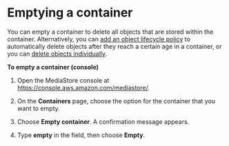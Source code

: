 # Emptying a container<a name="objects-empty-container"></a>

You can empty a container to delete all objects that are stored within the container\. Alternatively, you can [add an object lifecycle policy](policies-object-lifecycle-add.md) to automatically delete objects after they reach a certain age in a container, or you can [delete objects individually](objects-delete.md)\.

**To empty a container \(console\)**

1. Open the MediaStore console at [https://console\.aws\.amazon\.com/mediastore/](https://console.aws.amazon.com/mediastore/)\.

1. On the **Containers** page, choose the option for the container that you want to empty\.

1. Choose **Empty container**\. A confirmation message appears\.

1. Type **empty** in the field, then choose **Empty**\.